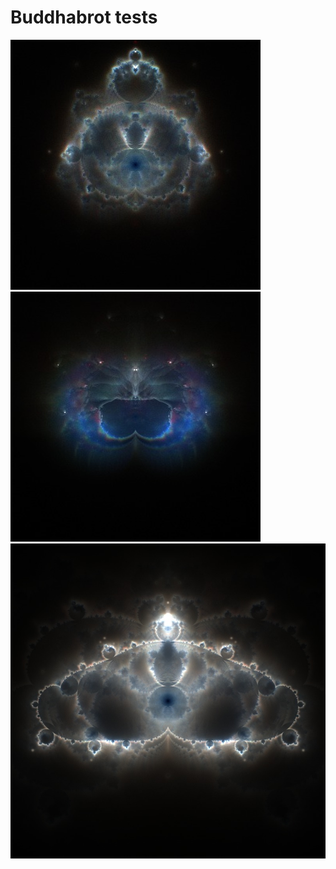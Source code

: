 # Buddhabrot tests

![](figures/simple_buddha.jpg)
![](figures/demon_alpha_1.5.jpg)
![](pixelhouseImage_screenshot_20.08.2019.jpg)